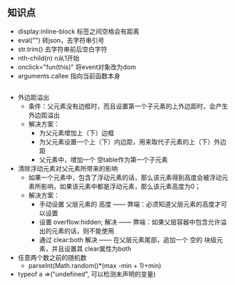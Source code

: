 ## 知识点
* display:inline-block 标签之间空格会有距离
* eval("") 转json，去字符串引号
* str.trim() 去字符串前后空白字符
* nth-child(n) n从1开始
* onclick="fun(this)" 将event对象改为dom
* arguments.callee 指向当前函数本身
``` js
```
* 外边距溢出
  + 条件：父元素没有边框时，而且设置第一个子元素的上外边距时，会产生外边距溢出
  + 解决方案：
    - 为父元素增加上（下）边框
    - 为父元素设置一个上（下）内边距，用来取代子元素的上（下）外边距
    - 父元素中，增加一个 空table作为第一个子元素
* 清除浮动元素对父元素所带来的影响
  + 如果一个元素中，包含了浮动元素的话，那么该元素得到高度会被浮动元素所影响，如果该元素中都是浮动元素，那么该元素高度为0；
  + 解决方案：
    - 手动设置 父层元素的 高度 —— 弊端：必须知道父层元素的高度才可以设置
    - 设置 overflow:hidden; 解决 —— 弊端：如果父层容器中包含允许溢出的元素的话，则不能使用
    - 通过 clear:both 解决 —— 在父层元素尾部，追加一个 空的 块级元素，并且设置其 clear属性为both
* 任意两个数之前的随机数
  + parseInt(Math.random()*(max -min + 1)+min)
* typeof a =>("undefined", 可以检测未声明的变量)
